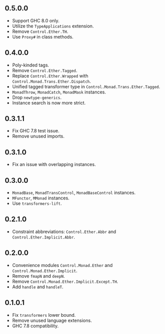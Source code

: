 0.5.0.0
-------

* Support GHC 8.0 only.
* Utilize the `TypeApplications` extension.
* Remove `Control.Ether.TH`.
* Use `Proxy#` in class methods.


0.4.0.0
-------

* Poly-kinded tags.
* Remove `Control.Ether.Tagged`.
* Replace `Control.Ether.Wrapped` with `Control.Monad.Trans.Ether.Dispatch`.
* Unified tagged transformer type in `Control.Monad.Trans.Ether.Tagged`.
* `MonadThrow`, `MonadCatch`, `MonadMask` instances.
* Drop `newtype-generics`.
* Instance search is now more strict.


0.3.1.1
-------

* Fix GHC 7.8 test issue.
* Remove unused imports.


0.3.1.0
-------

* Fix an issue with overlapping instances.


0.3.0.0
-------

* `MonadBase`, `MonadTransControl`, `MonadBaseControl` instances.
* `MFunctor`, `MMonad` instances.
* Use `transformers-lift`.


0.2.1.0
-------

* Constraint abbreviations: `Control.Ether.Abbr` and `Control.Ether.Implicit.Abbr`.


0.2.0.0
-------

* Convenience modules `Control.Monad.Ether` and `Control.Monad.Ether.Implicit`.
* Remove `fmapN` and `deepN`.
* Remove `Control.Monad.Ether.Implicit.Except.TH`.
* Add `handle` and `handleT`.


0.1.0.1
-------

* Fix `transformers` lower bound.
* Remove unused language extensions.
* GHC 7.8 compatibility.
